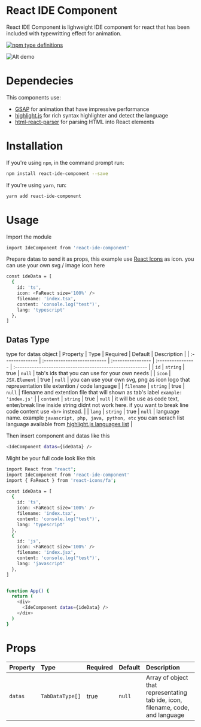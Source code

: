 # React IDE Component

React IDE Component is lighweight IDE component for react that has been included with typewritting effect for animation.

[![npm type definitions](https://camo.githubusercontent.com/a659694184d9b46a3b77a8eae552bfaecde74562a1d4eae97068abce2870996b/68747470733a2f2f696d672e736869656c64732e696f2f6e706d2f74797065732f72656163742d67736170)](https://www.npmjs.com/package/react-ide-component)

![Alt demo](https://media.giphy.com/media/PY0ylGrpniqz7M0oxM/giphy.gif)

# Dependecies

This components use:

- [GSAP](https://www.npmjs.com/package/gsap) for animation that have impressive performance
- [highlight.js](https://www.npmjs.com/package/highlight.js) for rich syntax highlighter and detect the language
- [html-react-parser](https://www.npmjs.com/package/html-react-parser) for parsing HTML into React elements

# Installation

If you're using `npm`, in the command prompt run:

```sh
npm install react-ide-component --save
```

If you're using `yarn`, run:

```sh
yarn add react-ide-component
```

# Usage

Import the module

```sh
import IdeComponent from 'react-ide-component'
```

Prepare datas to send it as props, this example use [React Icons](https://www.npmjs.com/package/react-icons) as icon. you can use your own svg / image icon here

```sh
const ideData = [
  {
    id: 'ts',
    icon: <FaReact size='100%' />
    filename: 'index.tsx',
    content: 'console.log("test")',
    lang: 'typescript'
  },
]
```

## Datas Type

type for datas object
| Property | Type | Required | Default | Description |
| :-------------- | :-------------------------- | :---------------- | :---------------- | :------------------------------------------------------- |
| `id` | `string` | true | `null` | tab's ids that you can use for your own needs |
| `icon` | `JSX.Element` | true | `null` | you can use your own svg, png as icon logo that representation tile extention / code language |
| `filename` | `string` | true | `null` | filename and extention file that will shown as tab's label `example: 'index.js'` |
| `content` | `string` | true | `null` | it will be use as code text, enter/break line inside string didnt not work here. if you want to break line code content use `<br>` instead. |
| `lang` | `string` | true | `null` | language name. example `javascript, php, java, python, etc` you can serach list language available from [highlight.js languages list](https://github.com/highlightjs/highlight.js/blob/main/SUPPORTED_LANGUAGES.md) |

Then insert component and datas like this

```sh
<IdeComponent datas={ideData} />
```

Might be your full code look like this

```sh
import React from "react";
import IdeComponent from 'react-ide-component'
import { FaReact } from 'react-icons/fa';

const ideData = [
  {
    id: 'ts',
    icon: <FaReact size='100%' />
    filename: 'index.tsx',
    content: 'console.log("test")',
    lang: 'typescript'
  },
  {
    id: 'js',
    icon: <FaReact size='100%' />
    filename: 'index.jsx',
    content: 'console.log("test")',
    lang: 'javascript'
  },
]


function App() {
  return (
    <div>
      <IdeComponent datas={ideData} />
    </div>
  )
}
```

# Props

| Property | Type            | Required | Default | Description                                                                     |
| :------- | :-------------- | :------- | :------ | :------------------------------------------------------------------------------ |
| `datas`  | `TabDataType[]` | true     | `null`  | Array of object that representating tab ide, icon, filename, code, and language |
